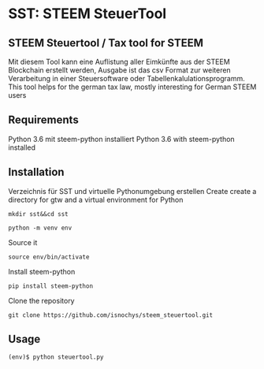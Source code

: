# SST: STEEM SteuerTool
## STEEM Steuertool / Tax tool for STEEM
Mit diesem Tool kann eine Auflistung aller Eimkünfte aus der STEEM Blockchain erstellt werden, Ausgabe ist das csv Format zur weiteren Verarbeitung in einer Steuersoftware oder Tabellenkalulationsprogramm.
This tool helps for the german tax law, mostly interesting for German STEEM users

## Requirements
Python 3.6 mit steem-python installiert
Python 3.6 with steem-python installed

## Installation
Verzeichnis für SST und virtuelle Pythonumgebung erstellen 
Create create a directory for gtw and a virtual environment for Python

``mkdir sst&&cd sst``

``python -m venv env``

Source it

``source env/bin/activate``

Install steem-python

``pip install steem-python``

Clone the repository

``git clone https://github.com/isnochys/steem_steuertool.git``

## Usage
``(env)$ python steuertool.py``
